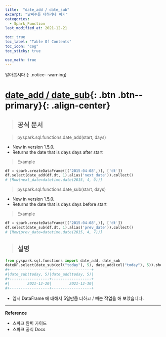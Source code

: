```yaml
---
title:  "date_add / date_sub"
excerpt: "날짜수를 더하거나 빼기"
categories:
  - Spark_Function
last_modified_at: 2021-12-21

toc: true
toc_label: "Table Of Contents"
toc_icon: "cog"
toc_sticky: true

use_math: true
---
```


알아봅시다
{: .notice--warning}

# [date_add / date_sub](#link){: .btn .btn--primary}{: .align-center}

> ## 공식 문서

> pyspark.sql.functions.date_add(start, days)

- New in version 1.5.0.
- Returns the date that is days days after start

>  Example

```python
df = spark.createDataFrame([('2015-04-08',)], ['dt'])
df.select(date_add(df.dt, 1).alias('next_date')).collect()
# [Row(next_date=datetime.date(2015, 4, 9))]
```

> pyspark.sql.functions.date_sub(start, days)

- New in version 1.5.0.
- Returns the date that is days days before start

> Example

```python
df = spark.createDataFrame([('2015-04-08',)], ['dt'])
df.select(date_sub(df.dt, 1).alias('prev_date')).collect()
# [Row(prev_date=datetime.date(2015, 4, 7))]
```

> ## 설명

```python
from pyspark.sql.functions import date_add, date_sub
dateDF.select(date_sub(col("today"), 5), date_add(col("today"), 5)).show(1)
#+------------------+------------------+
#|date_sub(today, 5)|date_add(today, 5)|
#+------------------+------------------+
#|        2021-12-20|        2021-12-30|
#+------------------+------------------+
```

- 임시 DataFrame 에 대해서 5일만큼 더하고 / 빼는 작업을 해 보았습니다.


---

**Reference**

- 스파크 완벽 가이드
- 스파크 공식 Docs

